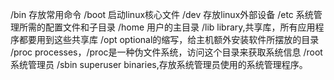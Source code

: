 /bin 存放常用命令
/boot 启动linux核心文件
/dev 存放linux外部设备
/etc 系统管理所需的配置文件和子目录
/home 用户的主目录
/lib library,共享库，所有应用程序都要用到这些共享库
/opt optional的缩写，给主机额外安装软件所摆放的目录
/proc processes，/proc是一种伪文件系统，访问这个目录来获取系统信息
/root 系统管理员
/sbin superuser binaries,存放系统管理员使用的系统管理程序。
